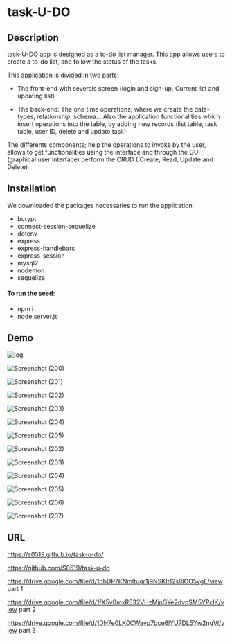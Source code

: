 # task-U-DO



## Description 
task-U-DO app is designed as a to-do list manager. This app allows users to create a to-do list, 
and follow the status of the tasks.


This application is divided in two parts:
* The front-end with severals screen (login and sign-up, Current list and updating list)

* The back-end: The one time operations; where we create the data-types, relationship, schema...
Also the application functionalities which insert operations into the table, by adding new records
(list table, task table, user ID, delete and update task)

The differents components; help the operations to invoke by the user, allows to get functionalities using the interface
and through the GUI (graphical user interface) perform the CRUD ( Create, Read, Update and Delete)



## Installation
We downloaded the packages necessaries to run the application:

* bcrypt
* connect-session-sequelize
* dotenv
* express
* express-handlebars
* express-session
* mysql2
* nodemon
* sequelize

#### To run the seed:
* npm i
* node server.js



## Demo

![log](https://user-images.githubusercontent.com/80322588/125150868-9c1bfd00-e108-11eb-817c-551781c399d1.png)

![Screenshot (200)](https://user-images.githubusercontent.com/80322588/125150774-07b19a80-e108-11eb-9fd4-42c735cf8f9e.png)

![Screenshot (201)](https://user-images.githubusercontent.com/80322588/125150776-0b452180-e108-11eb-8316-2d7bc1b766b3.png)

![Screenshot (202)](https://user-images.githubusercontent.com/80322588/125150777-0c764e80-e108-11eb-8b74-428a039d4c18.png)

![Screenshot (203)](https://user-images.githubusercontent.com/80322588/125150779-0e401200-e108-11eb-9dea-b379b3f0d827.png)

![Screenshot (204)](https://user-images.githubusercontent.com/80322588/125150781-1009d580-e108-11eb-9194-96bbbb9e0f8a.png)

![Screenshot (205)](https://user-images.githubusercontent.com/80322588/125150782-10a26c00-e108-11eb-8de5-492ca57e76e9.png)

![Screenshot (202)](https://user-images.githubusercontent.com/80322588/125150777-0c764e80-e108-11eb-8b74-428a039d4c18.png)

![Screenshot (203)](https://user-images.githubusercontent.com/80322588/125150779-0e401200-e108-11eb-9dea-b379b3f0d827.png)

![Screenshot (204)](https://user-images.githubusercontent.com/80322588/125150781-1009d580-e108-11eb-9194-96bbbb9e0f8a.png)

![Screenshot (205)](https://user-images.githubusercontent.com/80322588/125150782-10a26c00-e108-11eb-8de5-492ca57e76e9.png)

![Screenshot (206)](https://user-images.githubusercontent.com/80322588/125150783-126c2f80-e108-11eb-9e40-a4fa58763a22.png)

![Screenshot (207)](https://user-images.githubusercontent.com/80322588/125150786-1435f300-e108-11eb-97a5-230bd356b575.png)



## URL

https://s0519.github.io/task-u-do/

https://github.com/S0519/task-u-do



https://drive.google.com/file/d/1bbDP7KNmltuqr1j9NSKIt12s8lOO5ygE/view  part 1

https://drive.google.com/file/d/1fX5y0mxRE32VHzMjnGYe2dvnSM5YPclK/view  part 2

https://drive.google.com/file/d/1DH7e0LK0CWavp7bce6lYU7DL5Yw2ngVl/view  part 3



